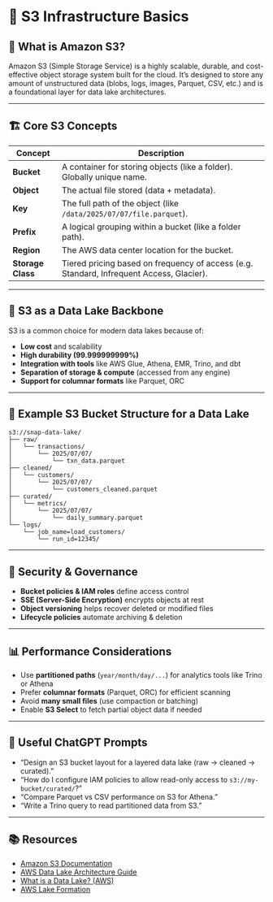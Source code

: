 # 🌊 S3 Infrastructure Basics

## 🧠 What is Amazon S3?

Amazon S3 (Simple Storage Service) is a highly scalable, durable, and cost-effective object storage system built for the cloud. It’s designed to store any amount of unstructured data (blobs, logs, images, Parquet, CSV, etc.) and is a foundational layer for data lake architectures.

---

## 🏗️ Core S3 Concepts

| Concept       | Description |
|---------------|-------------|
| **Bucket**    | A container for storing objects (like a folder). Globally unique name. |
| **Object**    | The actual file stored (data + metadata). |
| **Key**       | The full path of the object (like `/data/2025/07/07/file.parquet`). |
| **Prefix**    | A logical grouping within a bucket (like a folder path). |
| **Region**    | The AWS data center location for the bucket. |
| **Storage Class** | Tiered pricing based on frequency of access (e.g. Standard, Infrequent Access, Glacier). |

---

## 🧰 S3 as a Data Lake Backbone

S3 is a common choice for modern data lakes because of:

- **Low cost** and scalability  
- **High durability (99.999999999%)**  
- **Integration with tools** like AWS Glue, Athena, EMR, Trino, and dbt  
- **Separation of storage & compute** (accessed from any engine)  
- **Support for columnar formats** like Parquet, ORC  

---

## 🧪 Example S3 Bucket Structure for a Data Lake

```text
s3://snap-data-lake/
├── raw/
│   └── transactions/
│       └── 2025/07/07/
│           └── txn_data.parquet
├── cleaned/
│   └── customers/
│       └── 2025/07/07/
│           └── customers_cleaned.parquet
├── curated/
│   └── metrics/
│       └── 2025/07/07/
│           └── daily_summary.parquet
└── logs/
    └── job_name=load_customers/
        └── run_id=12345/
```

---

## 🔐 Security & Governance

- **Bucket policies & IAM roles** define access control  
- **SSE (Server-Side Encryption)** encrypts objects at rest  
- **Object versioning** helps recover deleted or modified files  
- **Lifecycle policies** automate archiving & deletion  

---

## 📊 Performance Considerations

- Use **partitioned paths** (`year/month/day/...`) for analytics tools like Trino or Athena  
- Prefer **columnar formats** (Parquet, ORC) for efficient scanning  
- Avoid **many small files** (use compaction or batching)  
- Enable **S3 Select** to fetch partial object data if needed  

---

## 🧠 Useful ChatGPT Prompts

- “Design an S3 bucket layout for a layered data lake (raw → cleaned → curated).”  
- “How do I configure IAM policies to allow read-only access to `s3://my-bucket/curated/`?”  
- “Compare Parquet vs CSV performance on S3 for Athena.”  
- “Write a Trino query to read partitioned data from S3.”

---

## 📚 Resources

- [Amazon S3 Documentation](https://docs.aws.amazon.com/s3/index.html)  
- [AWS Data Lake Architecture Guide](https://docs.aws.amazon.com/whitepapers/latest/building-data-lakes/index.html)  
- [What is a Data Lake? (AWS)](https://aws.amazon.com/big-data/datalakes-and-analytics/what-is-a-data-lake/)  
- [AWS Lake Formation](https://aws.amazon.com/lake-formation/)
